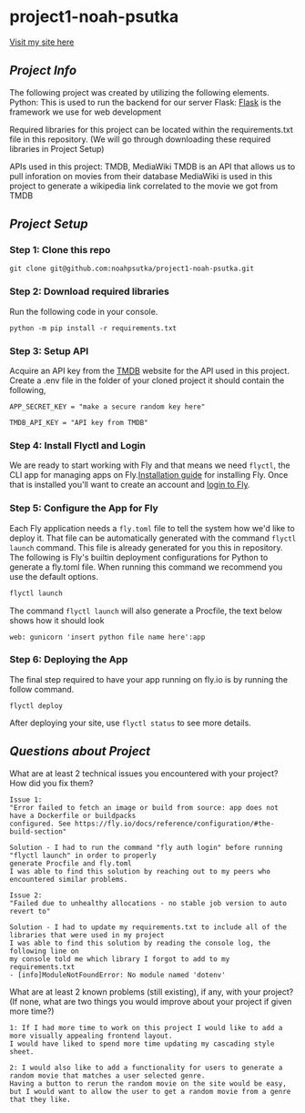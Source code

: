 # project1-noah-psutka

[Visit my site here](https://lingering-dew-8484.fly.dev/)

## _Project Info_

The following project was created by utilizing the following elements.
Python: This is used to run the backend for our server
Flask: [Flask](https://flask.palletsprojects.com/en/1.1.x/installation/#virtual-environments) is the framework we use for web development

Required libraries for this project can be located within the requirements.txt file in this repository.
(We will go through downloading these required libraries in Project Setup)


APIs used in this project: TMDB, MediaWiki
TMDB is an API that allows us to pull inforation on movies from their database
MediaWiki is used in this project to generate a wikipedia link correlated to the movie we got from TMDB

## _Project Setup_

### Step 1: Clone this repo

```
git clone git@github.com:noahpsutka/project1-noah-psutka.git
```

### Step 2: Download required libraries

Run the following code in your console.

```
python -m pip install -r requirements.txt
```

### Step 3: Setup API

Acquire an API key from the [TMDB](https://www.themoviedb.org/) website for the API used in this project.
Create a .env file in the folder of your cloned project
it should contain the following,

```
APP_SECRET_KEY = "make a secure random key here"

TMDB_API_KEY = "API key from TMDB"
```

### Step 4: Install Flyctl and Login

We are ready to start working with Fly and that means we need `flyctl`, the CLI app for managing apps on Fly.[Installation guide](https://fly.io/docs/hands-on/install-flyctl/) for installing Fly. Once that is installed you'll want to create an account and [login to Fly](https://fly.io/docs/hands-on/sign-in/).

### Step 5: Configure the App for Fly

Each Fly application needs a `fly.toml` file to tell the system how we'd like to deploy it. That file can be automatically generated with the command `flyctl launch` command. This file is already generated for you this in repository. 
The following is Fly's builtin deployment configurations for Python to generate a fly.toml file.
When running this command we recommend you use the default options.

```cmd
flyctl launch
```

The command `flyctl launch` will also generate a Procfile, the text below shows how it should look

```
web: gunicorn 'insert python file name here':app
```

### Step 6: Deploying the App

The final step required to have your app running on fly.io is by running the follow command.

```
flyctl deploy
```

After deploying your site, use `flyctl status` to see more details.


## _Questions about Project_
What are at least 2 technical issues you encountered with your project? How did you fix them?

```
Issue 1: 
"Error failed to fetch an image or build from source: app does not have a Dockerfile or buildpacks
configured. See https://fly.io/docs/reference/configuration/#the-build-section"

Solution - I had to run the command "fly auth login" before running "flyctl launch" in order to properly
generate Procfile and fly.toml
I was able to find this solution by reaching out to my peers who encountered similar problems.

Issue 2:
"Failed due to unhealthy allocations - no stable job version to auto revert to"

Solution - I had to update my requirements.txt to include all of the libraries that were used in my project
I was able to find this solution by reading the console log, the following line on 
my console told me which library I forgot to add to my requirements.txt
- [info]ModuleNotFoundError: No module named 'dotenv'
```

What are at least 2 known problems (still existing), if any, with your project? (If none, what are two things you would improve about your project if given more time?)

```
1: If I had more time to work on this project I would like to add a more visually appealing frontend layout.
I would have liked to spend more time updating my cascading style sheet.

2: I would also like to add a functionality for users to generate a random movie that matches a user selected genre.
Having a button to rerun the random movie on the site would be easy, but I would want to allow the user to get a random movie from a genre that they like.
```